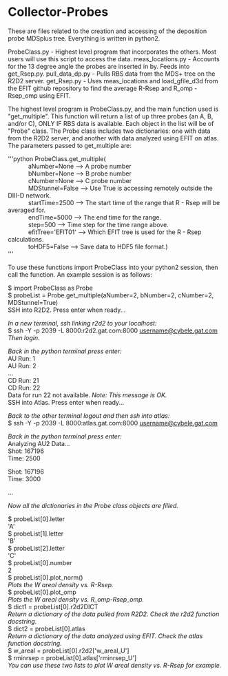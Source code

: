 # Collector-Probes

These are files related to the creation and accessing of the deposition probe MDSplus tree. Everything is written in python2. 

ProbeClass.py - Highest level program that incorporates the others. Most users will use this script to access the data.
meas\_locations.py - Accounts for the 13 degree angle the probes are inserted in by. Feeds into get\_Rsep.py. 
pull\_data\_dp.py - Pulls RBS data from the MDS+ tree on the R2D2 server.
get\_Rsep.py - Uses meas\_locations and load\_gfile\_d3d from the EFIT github repository to find the average R-Rsep and R\_omp -
Rsep\_omp using EFIT. 

The highest level program is ProbeClass.py, and the main function used is "get\_multiple". This function will return a list of up three
probes (an A, B, and/or C), ONLY IF RBS data is available. Each object in the list will be of "Probe" class. The Probe class includes 
two dictionaries: one with data from the R2D2 server, and another with data analyzed using EFIT on atlas. The parameters passed to
get\_multiple are:
  
'''python
ProbeClass.get\_multiple(  
&nbsp; &nbsp; &nbsp; &nbsp; &nbsp; &nbsp; aNumber=None       --> A probe number  
&nbsp; &nbsp; &nbsp; &nbsp; &nbsp; &nbsp; bNumber=None       --> B probe number  
&nbsp; &nbsp; &nbsp; &nbsp; &nbsp; &nbsp; cNumber=None       --> C probe number  
&nbsp; &nbsp; &nbsp; &nbsp; &nbsp; &nbsp; MDStunnel=False    --> Use True is accessing remotely outside the DIII-D network.  
&nbsp; &nbsp; &nbsp; &nbsp; &nbsp; &nbsp; startTime=2500     --> The start time of the range that R - Rsep will be averaged for.  
&nbsp; &nbsp; &nbsp; &nbsp; &nbsp; &nbsp; endTime=5000       --> The end time for the range.  
&nbsp; &nbsp; &nbsp; &nbsp; &nbsp; &nbsp; step=500           --> Time step for the time range above.  
&nbsp; &nbsp; &nbsp; &nbsp; &nbsp; &nbsp; efitTree='EFIT01'  --> Which EFIT tree is used for the R - Rsep calculations.  
&nbsp; &nbsp; &nbsp; &nbsp; &nbsp; &nbsp; toHDF5=False       --> Save data to HDF5 file format.)  
'''  
  
To use these functions import ProbeClass into your python2 session, then call the function. An example session is as follows:  

$ import ProbeClass as Probe  
$ probeList = Probe.get\_multiple(aNumber=2, bNumber=2, cNumber=2, MDStunnel=True)  
SSH into R2D2. Press enter when ready...  

_In a new terminal, ssh linking r2d2 to your localhost:_  
$ ssh -Y -p 2039 -L 8000:r2d2.gat.com:8000 username@cybele.gat.com  
_Then login._  

_Back in the python terminal press enter:_  
AU Run: 1  
AU Run: 2  
...  
CD Run: 21  
CD Run: 22  
Data for run 22 not available. _Note: This message is OK._  
SSH into Atlas. Press enter when ready...  
  
_Back to the other terminal logout and then ssh into atlas:_  
$ ssh -Y -p 2039 -L 8000:atlas.gat.com:8000 username@cybele.gat.com  
  
_Back in the python terminal press enter:_  
Analyzing AU2 Data...  
Shot: 167196  
Time: 2500  
  
Shot: 167196  
Time: 3000  
  
...  
  
_Now all the dictionaries in the Probe class objects are filled._  
  
$ probeList[0].letter  
'A'  
$ probeList[1].letter  
'B'  
$ probeList[2].letter  
'C'  
$ probeList[0].number  
2  
$ probeList[0].plot\_norm()  
_Plots the W areal density vs. R-Rsep._  
$ probeList[0].plot\_omp  
_Plots the W areal density vs. R\_omp-Rsep\_omp._  
$ dict1 = probeList[0].r2d2DICT  
_Return a dictionary of the data pulled from R2D2. Check the r2d2 function docstring._  
$ dict2 = probeList[0].atlas  
_Return a dictionary of the data analyzed using EFIT. Check the atlas function docstring._  
$ w\_areal = probeList[0].r2d2['w\_areal\_U']  
$ rminrsep = probeList[0].atlas['rminrsep\_U']  
_You can use these two lists to plot W areal density vs. R-Rsep for example._  
  
